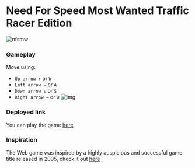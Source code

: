 # Need For Speed Most Wanted Traffic Racer Edition

![nfsmw](https://cdna.artstation.com/p/assets/images/images/039/001/058/large/-nfs-mw-3.jpg?1624651166)

### Gameplay
  Move using:
- `Up arrow ↑` or `W`
- `Left arrow ←` or `A`
- `Down arrow ↓` or `S`
- `Right arrow →` or `D`
![img](https://drive.google.com/file/d/1OT1PNAJZiaBFA7aZnkdrpDnD8crdqlo8/view?usp=sharing)

### Deployed link
You can play the game [here](https://marvelous-profiterole-5a2299.netlify.app/index.html).

### Inspiration
The Web game was inspired by a highly auspicious and successful game title released in 2005, check it out [here](https://www.imdb.com/title/tt0462448/)

